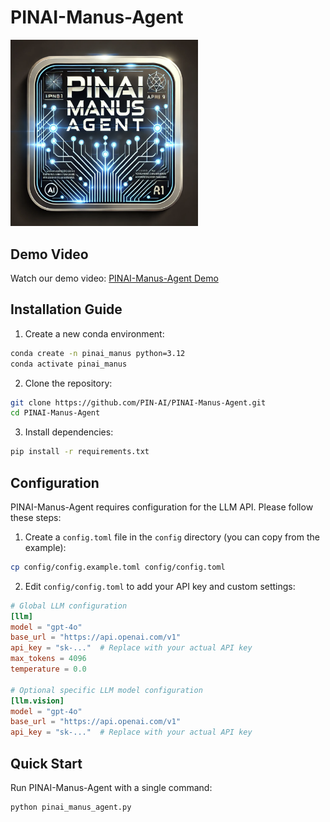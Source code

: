 # PINAI-Manus-Agent
<img src="logo.png" alt="logo" width="300" />

## Demo Video
Watch our demo video: [PINAI-Manus-Agent Demo](https://youtu.be/0lqii2_79sE)

## Installation Guide

1. Create a new conda environment:

```bash
conda create -n pinai_manus python=3.12
conda activate pinai_manus
```

2. Clone the repository:

```bash
git clone https://github.com/PIN-AI/PINAI-Manus-Agent.git
cd PINAI-Manus-Agent
```

3. Install dependencies:

```bash
pip install -r requirements.txt
```

## Configuration

PINAI-Manus-Agent requires configuration for the LLM API. Please follow these steps:

1. Create a `config.toml` file in the `config` directory (you can copy from the example):

```bash
cp config/config.example.toml config/config.toml
```

2. Edit `config/config.toml` to add your API key and custom settings:

```toml
# Global LLM configuration
[llm]
model = "gpt-4o"
base_url = "https://api.openai.com/v1"
api_key = "sk-..."  # Replace with your actual API key
max_tokens = 4096
temperature = 0.0

# Optional specific LLM model configuration
[llm.vision]
model = "gpt-4o"
base_url = "https://api.openai.com/v1"
api_key = "sk-..."  # Replace with your actual API key
```

## Quick Start
Run PINAI-Manus-Agent with a single command:

```bash
python pinai_manus_agent.py
```

